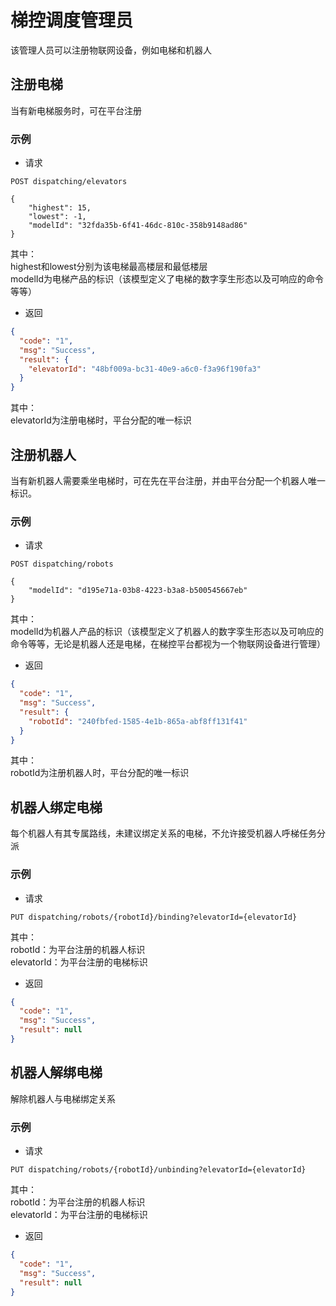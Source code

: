# 梯控调度管理员
该管理人员可以注册物联网设备，例如电梯和机器人

## 注册电梯

当有新电梯服务时，可在平台注册

### 示例

- 请求

```http request
POST dispatching/elevators

{
    "highest": 15,
    "lowest": -1,
    "modelId": "32fda35b-6f41-46dc-810c-358b9148ad86"
}
```

其中：  
highest和lowest分别为该电梯最高楼层和最低楼层  
modelId为电梯产品的标识（该模型定义了电梯的数字孪生形态以及可响应的命令等等）

- 返回

```json
{
  "code": "1",
  "msg": "Success",
  "result": {
    "elevatorId": "48bf009a-bc31-40e9-a6c0-f3a96f190fa3"
  }
}
```

其中：  
elevatorId为注册电梯时，平台分配的唯一标识

## 注册机器人

当有新机器人需要乘坐电梯时，可在先在平台注册，并由平台分配一个机器人唯一标识。

### 示例

- 请求

```http request
POST dispatching/robots

{
    "modelId": "d195e71a-03b8-4223-b3a8-b500545667eb"
}
```

其中：  
modelId为机器人产品的标识（该模型定义了机器人的数字孪生形态以及可响应的命令等等，无论是机器人还是电梯，在梯控平台都视为一个物联网设备进行管理）

- 返回

```json
{
  "code": "1",
  "msg": "Success",
  "result": {
    "robotId": "240fbfed-1585-4e1b-865a-abf8ff131f41"
  }
}
```

其中：  
robotId为注册机器人时，平台分配的唯一标识

## 机器人绑定电梯

每个机器人有其专属路线，未建议绑定关系的电梯，不允许接受机器人呼梯任务分派

### 示例

- 请求

```http request
PUT dispatching/robots/{robotId}/binding?elevatorId={elevatorId}
```

其中：  
robotId：为平台注册的机器人标识  
elevatorId：为平台注册的电梯标识

- 返回

```json
{
  "code": "1",
  "msg": "Success",
  "result": null
}
```

## 机器人解绑电梯

解除机器人与电梯绑定关系

### 示例

- 请求

```http request
PUT dispatching/robots/{robotId}/unbinding?elevatorId={elevatorId}
```

其中：  
robotId：为平台注册的机器人标识  
elevatorId：为平台注册的电梯标识

- 返回

```json
{
  "code": "1",
  "msg": "Success",
  "result": null
}
```
